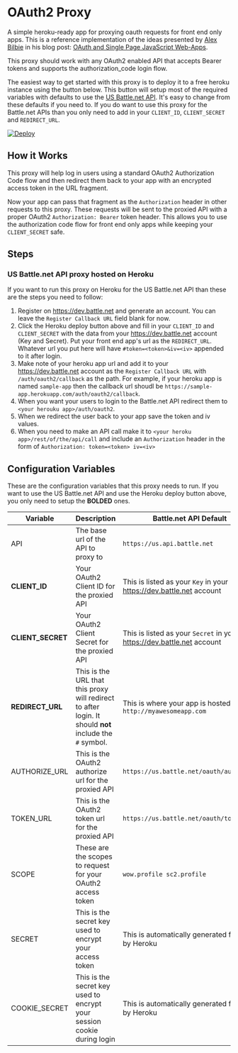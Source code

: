 # OAuth2 Proxy

A simple heroku-ready app for proxying oauth requests for front end only
apps. This is a reference implementation of the ideas presented by
[Alex Bilbie](http://alexbilbie.com/) in his blog post:
[OAuth and Single Page JavaScript Web-Apps](http://alexbilbie.com/2014/11/oauth-and-javascript/).

This proxy should work with any OAuth2 enabled API that accepts Bearer tokens
and supports the authorization_code login flow.

The easiest way to get started with this proxy is to deploy it to a free heroku
instance using the button below. This button will setup most of the required
variables with defaults to use the
[US Battle.net API](https://dev.battle.net/). It's easy to change from these
defaults if you need to. If you do want to use this proxy for the Battle.net
APIs than you only need to add in your `CLIENT_ID`, `CLIENT_SECRET` and
`REDIRECT_URL`.

[![Deploy](https://www.herokucdn.com/deploy/button.png)](https://heroku.com/deploy)

## How it Works

This proxy will help log in users using a standard OAuth2 Authorization Code
flow and then redirect them back to your app with an encrypted access token in
the URL fragment.

Now your app can pass that fragment as the `Authorization` header in other
requests to this proxy. These requests will be sent to the proxied API with a
proper OAuth2 `Authorization: Bearer` token header. This allows you to use the
authorization code flow for front end only apps while keeping your
`CLIENT_SECRET` safe.

## Steps

### US Battle.net API proxy hosted on Heroku

If you want to run this proxy on Heroku for the US Battle.net API than these are
the steps you need to follow:

1. Register on https://dev.battle.net and generate an account. You can leave the
   `Register Callback URL` field blank for now.
2. Click the Heroku deploy button above and fill in your `CLIENT_ID` and
   `CLIENT_SECRET` with the data from your https://dev.battle.net account (Key
   and Secret). Put your front end app's url as the `REDIRECT_URL`. Whatever url
   you put here will have `#token=<token>&iv=<iv>` appended to it after login.
3. Make note of your heroku app url and add it to your https://dev.battle.net
   account as the `Register Callback URL` with `/auth/oauth2/callback` as the
   path. For example, if your heroku app is named `sample-app` then the callback
   url shoudl be `https://sample-app.herokuapp.com/auth/oauth2/callback`.
4. When you want your users to login to the Battle.net API redirect them to
`<your herouku app>/auth/oauth2`.
5. When we redirect the user back to your app save the token and iv values.
6. When you need to make an API call make it to `<your heroku
   app>/rest/of/the/api/call` and include an `Authorization` header in the form
   of `Authorization: token=<token> iv=<iv>`

## Configuration Variables

These are the configuration variables that this proxy needs to run. If you want
to use the US Battle.net API and use the Heroku deploy button above, you only
need to setup the **BOLDED** ones.

Variable | Description | Battle.net API Default
-------|----------|-----------------
API | The base url of the API to proxy to | `https://us.api.battle.net`
**CLIENT_ID** | Your OAuth2 Client ID for the proxied API | This is listed as your `Key` in your https://dev.battle.net account
**CLIENT_SECRET** | Your OAuth2 Client Secret for the proxied API | This is listed as your `Secret` in your https://dev.battle.net account
**REDIRECT_URL** | This is the URL that this proxy will redirect to after login. It should **not** include the `#` symbol. | This is where your app is hosted, .i.e `http://myawesomeapp.com`
AUTHORIZE_URL | This is the OAuth2 authorize url for the proxied API | `https://us.battle.net/oauth/authorize`
TOKEN_URL | This is the OAuth2 token url for the proxied API | `https://us.battle.net/oauth/token`
SCOPE | These are the scopes to request for your OAuth2 access token | `wow.profile sc2.profile`
SECRET | This is the secret key used to encrypt your access token | This is automatically generated for you by Heroku
COOKIE_SECRET | This is the secret key used to encrypt your session cookie during login | This is automatically generated for you by Heroku
